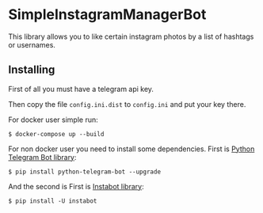 # SimpleInstagramManagerBot

This library allows you to like certain instagram photos by a list of hashtags or usernames.

## Installing ##

First of all you must have a telegram api key. 
 
Then copy the file `config.ini.dist` to `config.ini` and put your key there.

For docker user simple run:

    $ docker-compose up --build
    
For non docker user you need to install some dependencies. First is [Python Telegram Bot library](https://github.com/python-telegram-bot/python-telegram-bot):

    $ pip install python-telegram-bot --upgrade
    
And the second is First is [Instabot library](https://github.com/instagrambot/instabot):

    $ pip install -U instabot